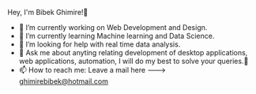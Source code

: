  Hey, I'm Bibek Ghimire!👋

- 🔭 I’m currently working on Web Development and Design.
- 🌱 I’m currently learning Machine learning and Data Science.  
- 🤔 I’m looking for help with real time data analysis.
- 💬 Ask me about anyting relating development of desktop applications, web applications, automation, I will do my best to solve your queries.👯
- 📫 How to reach me: Leave a mail here ---> ghimirebibek@hotmail.com

